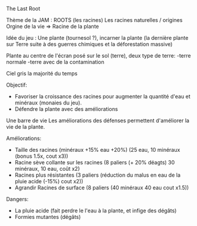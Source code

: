 The Last Root

Thème de la JAM : ROOTS (les racines)
Les racines naturelles / origines
Orgine de la vie => Racine de la plante

Idée du jeu :
Une plante (tournesol ?), incarner la plante (la dernière plante sur Terre suite à des guerres chimiques et la déforestation massive)

Plante au centre de l'écran posé sur le sol (terre), deux type de terre:
  -terre normale
  -terre avec de la contamination

Ciel gris la majorité du temps

Objectif:
 - Favoriser la croissance des racines pour augmenter la quantité d'eau et minéraux (monaies du jeu).
 - Défendre la plante avec des améliorations

Une barre de vie
Les améliorations des défenses permettent d'améliorer la vie de la plante.

Améliorations:
  - Taille des racines (minéraux +15% eau +20%) (25 eau, 10 minéraux (bonus 1.5x, cout x3))
  - Racine sève collante sur les racines (8 paliers (+ 20% déagts) 30 minéraux, 10 eau, coût x2)
  - Racines plus résistantes (3 paliers (réduction du malus en eau de la pluie acide (-15%) cout x2))
  - Agrandir Racines de surface (8 paliers (40 minéraux 40 eau cout x1.5))

Dangers:
  - La pluie acide (fait perdre le l'eau à la plante, et infige des dégâts)
  - Formies mutantes (dégâts)
